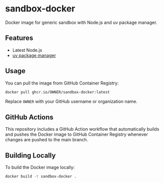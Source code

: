 # sandbox-docker
Docker image for generic sandbox with Node.js and uv package manager.

## Features

- Latest Node.js
- [uv package manager](https://docs.astral.sh/uv/getting-started/installation/)

## Usage

You can pull the image from GitHub Container Registry:

```bash
docker pull ghcr.io/OWNER/sandbox-docker:latest
```

Replace `OWNER` with your GitHub username or organization name.

## GitHub Actions

This repository includes a GitHub Action workflow that automatically builds and pushes the Docker image to GitHub Container Registry whenever changes are pushed to the main branch.

## Building Locally

To build the Docker image locally:

```bash
docker build -t sandbox-docker .
```
